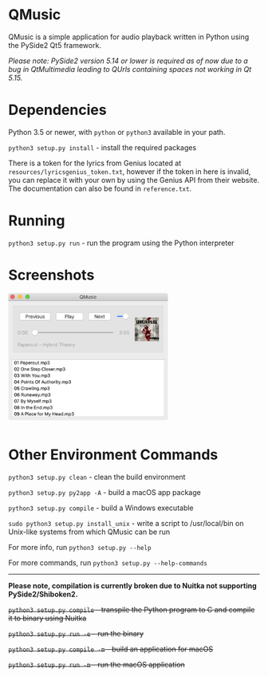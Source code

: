 # QMusic

QMusic is a simple application for audio playback written in Python using the PySide2 Qt5 framework.

*Please note: PySide2 version 5.14 or lower is required as of now due to a bug in QtMultimedia leading to QUrls containing spaces not working in Qt 5.15.*


# Dependencies

Python 3.5 or newer, with `python` or `python3` available in your path.

`python3 setup.py install` - install the required packages

There is a token for the lyrics from Genius located at `resources/lyricsgenius_token.txt`, however if the token in here is invalid, you can replace it with your own by using the Genius API from their website. The documentation can also be found in `reference.txt`.


# Running

`python3 setup.py run` - run the program using the Python interpreter


# Screenshots

<img src="resources/documentation/screenshot.png" width=320 style="border-radius: 4px; margin-bottom: 10px"/>


# Other Environment Commands

`python3 setup.py clean` - clean the build environment

`python3 setup.py py2app -A` - build a macOS app package

`python3 setup.py compile` - build a Windows executable

`sudo python3 setup.py install_unix` - write a script to /usr/local/bin on Unix-like systems from which QMusic can be run

For more info, run `python3 setup.py --help`

For more commands, run `python3 setup.py --help-commands`

_______________________

**Please note, compilation is currently broken due to Nuitka not supporting PySide2/Shiboken2.**

~~`python3 setup.py compile` - transpile the Python program to C and compile it to binary using Nuitka~~

~~`python3 setup.py run -e` - run the binary~~

~~`python3 setup.py compile -m` - build an application for macOS~~

~~`python3 setup.py run -m` - run the macOS application~~
